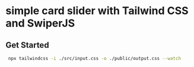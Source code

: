 # simple card slider with Tailwind CSS and SwiperJS

## Get Started

```sh
 npx tailwindcss -i ./src/input.css -o ./public/output.css --watch
 ```